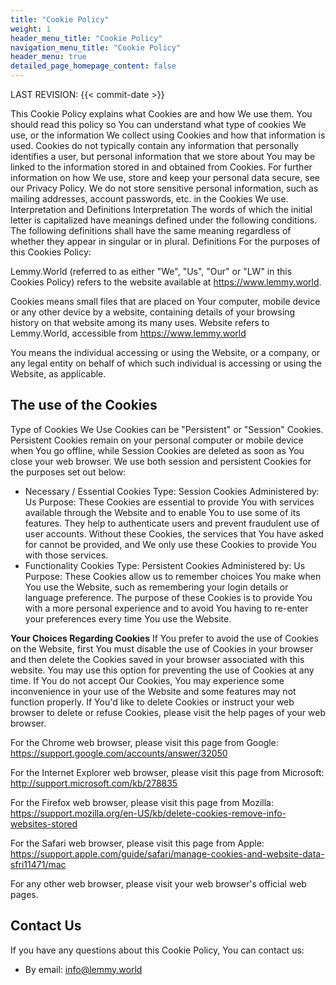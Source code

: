 ```yaml
---
title: "Cookie Policy"
weight: 1
header_menu_title: "Cookie Policy"
navigation_menu_title: "Cookie Policy"
header_menu: true
detailed_page_homepage_content: false
---
```


LAST REVISION: {{< commit-date >}}

This Cookie Policy explains what Cookies are and how We use them. You should read this policy so You can understand what type of cookies We use, or the information We collect using Cookies and how that information is used. Cookies do not typically contain any information that personally identifies a user, but personal information that we store about You may be linked to the information stored in and obtained from Cookies. For further information on how We use, store and keep your personal data secure, see our Privacy Policy. We do not store sensitive personal information, such as mailing addresses, account passwords, etc. in the Cookies We use. Interpretation and Definitions Interpretation The words of which the initial letter is capitalized have meanings defined under the following conditions. The following definitions shall have the same meaning regardless of whether they appear in singular or in plural. Definitions For the purposes of this Cookies Policy:

Lemmy.World (referred to as either "We", "Us", "Our" or "LW" in this Cookies Policy) refers to the website available at <https://www.lemmy.world>.

Cookies means small files that are placed on Your computer, mobile device or any other device by a website, containing details of your browsing history on that website among its many uses.
Website refers to Lemmy.World, accessible from <https://www.lemmy.world>

You means the individual accessing or using the Website, or a company, or any legal entity on behalf of which such individual is accessing or using the Website, as applicable.

## The use of the Cookies

Type of Cookies We Use Cookies can be "Persistent" or "Session" Cookies. Persistent Cookies remain on your personal computer or mobile device when You go offline, while Session Cookies are deleted as soon as You close your web browser. We use both session and persistent Cookies for the purposes set out below:

- Necessary / Essential Cookies
  Type: Session Cookies
  Administered by: Us
  Purpose: These Cookies are essential to provide You with services available through the Website and to enable You to use some of its features. They help to authenticate users and prevent fraudulent use of user accounts. Without these Cookies, the services that You have asked for cannot be provided, and We only use these Cookies to provide You with those services.
- Functionality Cookies
  Type: Persistent Cookies
  Administered by: Us
  Purpose: These Cookies allow us to remember choices You make when You use the Website, such as remembering your login details or language preference. The purpose of these Cookies is to provide You with a more personal experience and to avoid You having to re-enter your preferences every time You use the Website.

**Your Choices Regarding Cookies**
If You prefer to avoid the use of Cookies on the Website, first You must disable the use of Cookies in your browser and then delete the Cookies saved in your browser associated with this website. You may use this option for preventing the use of Cookies at any time.
If You do not accept Our Cookies, You may experience some inconvenience in your use of the Website and some features may not function properly.
If You'd like to delete Cookies or instruct your web browser to delete or refuse Cookies, please visit the help pages of your web browser.

For the Chrome web browser, please visit this page from Google: <https://support.google.com/accounts/answer/32050>

For the Internet Explorer web browser, please visit this page from Microsoft: <http://support.microsoft.com/kb/278835>

For the Firefox web browser, please visit this page from Mozilla: <https://support.mozilla.org/en-US/kb/delete-cookies-remove-info-websites-stored>

For the Safari web browser, please visit this page from Apple: <https://support.apple.com/guide/safari/manage-cookies-and-website-data-sfri11471/mac>

For any other web browser, please visit your web browser's official web pages.

## Contact Us

If you have any questions about this Cookie Policy, You can contact us:

- By email: [info@lemmy.world](mailto:info.lemmy.world)
